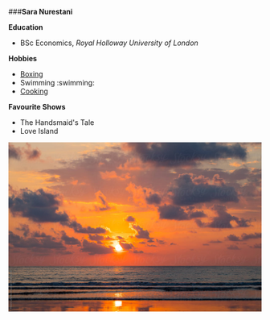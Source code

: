 ###**Sara Nurestani**


**Education**
- BSc Economics, *Royal Holloway University of London*


**Hobbies**
- [Boxing](https://www.subpng.com/png-i68zco/)
- Swimming :swimming:
- [Cooking](www.youtube.com/user.gordonramsay)

**Favourite Shows**
* The Handsmaid's Tale
* Love Island 

![Me](sunset.jpg)


